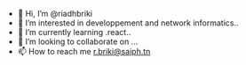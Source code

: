 - 👋 Hi, I’m @riadhbriki
- 👀 I’m interested in developpement and network informatics..
- 🌱 I’m currently learning .react..
- 💞️ I’m looking to collaborate on ...
- 📫 How to reach me r.briki@saiph.tn

<!---
riadhbriki/riadhbriki is a ✨ special ✨ repository because its `README.md` (this file) appears on your GitHub profile.
You can click the Preview link to take a look at your changes.
--->
